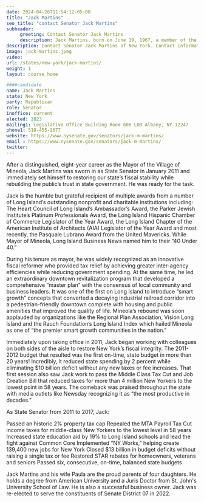 ```yaml
---
date: 2024-04-26T11:54:12-05:00
title: "Jack Martins"
seo_title: "contact Senator Jack Martins"
subheader:
     greeting: Contact Senator Jack Martins
     description: Jack Martins, born on June 19, 1967, a member of the Republican Party, is an American politician serving in the New York State Senate, representing District 7. He assumed office on January 1, 2023.
description: Contact Senator Jack Martins of New York. Contact information for Jack Martins includes email address, phone number, and mailing address.
image: jack-martins.jpeg
video:
url: /states/new-york/jack-martins/
weight: 1
layout: course_home

####candidate
name: Jack Martins
state: New York
party: Republican
role: Senator
inoffice: current
elected: 2023
mailing1: Legislative Office Building Room 608 LOB Albany, NY 12247
phone1: 518-455-2677
website: https://www.nysenate.gov/senators/jack-m-martins/
email : https://www.nysenate.gov/senators/jack-m-martins/
twitter:
---
```


After a distinguished, eight-year career as the Mayor of the Village of Mineola, Jack Martins was sworn in as State Senator in January 2011 and immediately set himself to restoring our state’s fiscal stability while rebuilding the public’s trust in state government. He was ready for the task.

Jack is the humble but grateful recipient of multiple awards from a number of Long Island’s outstanding nonprofit and charitable institutions including: The Heart Council of Long Island’s Ambassador’s Award, the Parker Jewish Institute’s Platinum Professionals Award, the Long Island Hispanic Chamber of Commerce Legislator of the Year Award, the Long Island Chapter of the American Institute of Architects (AIA) Legislator of the Year Award and most recently, the Pasquale Lubrano Award from the United Mavericks. While Mayor of Mineola, Long Island Business News named him to their “40 Under 40.”

During his tenure as mayor, he was widely recognized as an innovative fiscal reformer who provided tax relief by achieving greater inter-agency efficiencies while reducing government spending. At the same time, he led an extraordinary downtown revitalization program that developed a comprehensive “master plan” with the consensus of local community and business leaders. It was one of the first on Long Island to introduce “smart growth” concepts that converted a decaying industrial railroad corridor into a pedestrian-friendly downtown complete with housing and public amenities that improved the quality of life. Mineola’s rebound was soon applauded by organizations like the Regional Plan Association, Vision Long Island and the Rauch Foundation’s Long Island Index which hailed Mineola as one of “the premier smart growth communities in the nation.”

Immediately upon taking office in 2011, Jack began working with colleagues on both sides of the aisle to restore New York’s fiscal integrity. The 2011-2012 budget that resulted was the first on-time, state budget in more than 20 years! Incredibly, it reduced state spending by 2 percent while eliminating $10 billion deficit without any new taxes or fee increases. That first session also saw Jack work to pass the Middle Class Tax Cut and Job Creation Bill that reduced taxes for more than 4 million New Yorkers to the lowest point in 58 years. The comeback was praised throughout the state with media outlets like Newsday recognizing it as “the most productive in decades.”

As State Senator from 2011 to 2017, Jack:

Passed an historic 2% property tax cap
Repealed the MTA Payroll Tax
Cut income taxes for middle-class New Yorkers to the lowest level in 58 years
Increased state education aid by 19% to Long Island schools and lead the fight against Common Core
Implemented “NY Works,” helping create 139,400 new jobs for New York
Closed $13 billion in budget deficits without raising a single tax or fee
Restored STAR rebates for homeowners, veterans and seniors
Passed six, consecutive, on-time, balanced state budgets


Jack Martins and his wife Paula are the proud parents of four daughters. He holds a degree from American University and a Juris Doctor from St. John's University School of Law. He is also a successful business owner. Jack was re-elected to serve the constituents of Senate District 07 in 2022.
